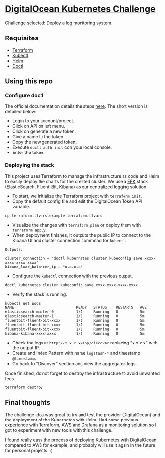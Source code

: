 # [DigitalOcean Kubernetes Challenge](https://www.digitalocean.com/community/pages/kubernetes-challenge)
Challenge selected: Deploy a log monitoring system.

## Requisites
- [Terraform](https://www.terraform.io/)
- [Kubectl](https://kubernetes.io/docs/tasks/tools/)
- [Helm](https://helm.sh/)
- [Doctl](https://docs.digitalocean.com/reference/doctl/)

## Using this repo
### Configure doctl

The official documentation details the steps [here](https://docs.digitalocean.com/reference/doctl/how-to/install/). The short version is detailed below:
- Login to your account/project.
- Click on API on left menu.
- Click on generate a new token.
- Give a name to the token.
- Copy the new generated token.
- Execute `doctl auth init` con your local console.
- Enter the token.

### Deploying the stack
This project uses Terraform to manage the infrastructure as code and Helm to easily deploy the charts for the created cluster. We use a [EFK](https://www.digitalocean.com/community/tutorials/how-to-set-up-an-elasticsearch-fluentd-and-kibana-efk-logging-stack-on-kubernetes) stack (ElasticSearch, Fluent-Bit, Kibana) as our centralized logging solution.

- To start, we initialize the Terraform project with `terraform init`.
- Copy the default config file and edit the DigitalOcean Token API variable.
```shellscript
cp terraform.tfvars.example terraform.tfvars
```
- Visualize the changes with `terraform plan` or deploy them with `terraform apply`.
- When deployment finishes, it outputs the public IP to connect to the Kibana UI and cluster connection commnad for `kubectl`.
```shellscript
Outputs:

cluster_connection = "doctl kubernetes cluster kubeconfig save xxxx-xxxx-xxxx-xxxx"
kibana_load_balancer_ip = "x.x.x.x"
```
- Configure the `kubectl` connection with the previous output.
```shellscript
doctl kubernetes cluster kubeconfig save xxxx-xxxx-xxxx-xxxx
```
- Verify the stack is running.
```shellscript
kubectl get pods
NAME                            READY   STATUS    RESTARTS   AGE
elasticsearch-master-0          1/1     Running   0          5m
elasticsearch-master-1          1/1     Running   0          5m
fluentbit-fluent-bit-xxxx       1/1     Running   0          5m
fluentbit-fluent-bit-xxxx       1/1     Running   0          5m
fluentbit-fluent-bit-xxxx       1/1     Running   0          5m
kibana-kibana-xxxx-xxxx         1/1     Running   0          5m
```
- Check the logs at `http://x.x.x.x/app/discover` replacing "x.x.x.x" with the output IP.
- Create and Index Pattern with name `logstash-*` and timestamp `@timestamp`.
- Go back to "Discover" section and view the aggregated logs.

Once finished, do not forget to destroy the infrastructure to avoid unwanted fees.
```shellscript
terraform destroy
```

## Final thoughts
The challenge idea was great to try and test the provider (DigitalOcean) and the deployment of the Kubernetes with Helm. Had some previous experience with Terraform, AWS and Grafana as a monitoring solution so I got to experiment with new tools with this challenge.

I found really easy the process of deploying Kubernetes with DigitalOcean compared to AWS for example, and probably will use it again in the future for personal projects. :)
